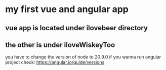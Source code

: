 # my first vue and angular app

## vue app is located under ilovebeer directory

## the other is under iloveWiskeyToo

you have to change the version of node to 20.9.0 if you wanna run angular project
check: https://angular.io/guide/versions
